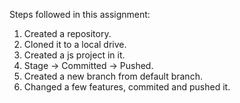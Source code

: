 Steps followed in this assignment:
1. Created a repository.
2. Cloned it to a local drive.
3. Created a js project in it.
4. Stage -> Committed -> Pushed.
5. Created a new branch from default branch.
6. Changed a few features, commited and pushed it.
